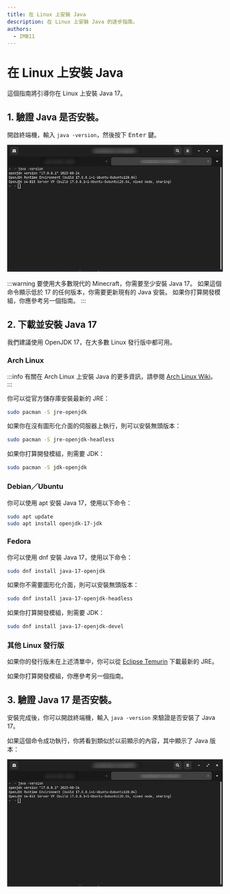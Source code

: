 ```yaml
---
title: 在 Linux 上安裝 Java
description: 在 Linux 上安裝 Java 的逐步指南。
authors:
  - IMB11
---
```


# 在 Linux 上安裝 Java

這個指南將引導你在 Linux 上安裝 Java 17。

## 1. 驗證 Java 是否安裝。

開啟終端機，輸入 `java -version`，然後按下 <kbd>Enter</kbd> 鍵。

![終端機中輸入了「java -version」。](/assets/players/installing-java/linux-java-version.png)

:::warning
要使用大多數現代的 Minecraft，你需要至少安裝 Java 17。 如果這個命令顯示低於 17 的任何版本，你需要更新現有的 Java 安裝。 如果你打算開發模組，你應參考另一個指南。
:::

## 2. 下載並安裝 Java 17

我們建議使用 OpenJDK 17，在大多數 Linux 發行版中都可用。

### Arch Linux

:::info
有關在 Arch Linux 上安裝 Java 的更多資訊，請參閱 [Arch Linux Wiki](https://wiki.archlinuxcn.org/wiki/Java)。
:::

你可以從官方儲存庫安裝最新的 JRE：

```bash
sudo pacman -S jre-openjdk
```

如果你在沒有圖形化介面的伺服器上執行，則可以安裝無頭版本：

```bash
sudo pacman -S jre-openjdk-headless
```

如果你打算開發模組，則需要 JDK：

```bash
sudo pacman -S jdk-openjdk
```

### Debian／Ubuntu

你可以使用 apt 安裝 Java 17，使用以下命令：

```bash
sudo apt update
sudo apt install openjdk-17-jdk
```

### Fedora

你可以使用 dnf 安裝 Java 17，使用以下命令：

```bash
sudo dnf install java-17-openjdk
```

如果你不需要圖形化介面，則可以安裝無頭版本：

```bash
sudo dnf install java-17-openjdk-headless
```

如果你打算開發模組，則需要 JDK：

```bash
sudo dnf install java-17-openjdk-devel
```

### 其他 Linux 發行版

如果你的發行版未在上述清單中，你可以從 [Eclipse Temurin](https://adoptium.net/temurin/) 下載最新的 JRE。

如果你打算開發模組，你應參考另一個指南。

## 3. 驗證 Java 17 是否安裝。

安裝完成後，你可以開啟終端機，輸入 `java -version` 來驗證是否安裝了 Java 17。

如果這個命令成功執行，你將看到類似於以前顯示的內容，其中顯示了 Java 版本：

![終端機中輸入了「java -version」。](/assets/players/installing-java/linux-java-version.png)
